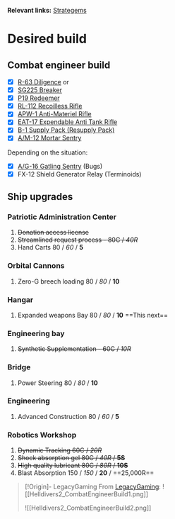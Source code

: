 **Relevant links:** [Strategems]

# Desired build

## Combat engineer build

- [x] [R-63 Diligence] or
- [x] [SG225 Breaker]
- [x] [P19 Redeemer]
- [x] [RL-112 Recoilless Rifle]
- [x] [APW-1 Anti-Materiel Rifle]
- [x] [EAT-17 Expendable Anti Tank Rifle]
- [x] [B-1 Supply Pack (Resupply Pack)]
- [x] [A/M-12 Mortar Sentry]

Depending on the situation:

- [x] [A/G-16 Gatling Sentry] (Bugs)
- [x] FX-12 Shield Generator Relay (Terminoids)

## Ship upgrades

### Patriotic Administration Center

1. ~~Donation access license~~
2. ~~Streamlined request process - 80C / *40R*~~
3. Hand Carts 80 / *60* / **5**

### Orbital Cannons

1. Zero-G breech loading 80 / *80* / **10**

### Hangar 

1. Expanded weapons Bay 80 / *80* / **10** ==This next==

### Engineering bay

1. ~~Synthetic Supplementation - 60C / *10R*~~

### Bridge

1. Power Steering 80 / *80* / **10**

### Engineering

1. Advanced Construction 80 / *60* / **5**

### Robotics Workshop

1. ~~Dynamic Tracking 60C / *20R*~~
2. ~~Shock absorption gel 80C / *40R* / **5S**~~
3. ~~High quality lubricant 80C / *80R* / **10S**~~
4. Blast Absorption 150 / *150* / **20** / ==25,000R==

> [!Origin]- LegacyGaming
> From [LegacyGaming]:
> ![[Helldivers2_CombatEngineerBuild1.png]]
>
> ![[Helldivers2_CombatEngineerBuild2.png]]

[A/G-16 Gatling Sentry]: https://helldivers.fandom.com/wiki/A/G-16_Gatling_Sentry
[A/M-12 Mortar Sentry]: https://helldivers.fandom.com/wiki/A/M-12_Mortar_Sentry
[APW-1 Anti-Materiel Rifle]: https://helldivers.fandom.com/wiki/APW-1_Anti-Materiel_Rifle
[B-1 Supply Pack (Resupply Pack)]: https://helldivers.fandom.com/wiki/Resupply_Pack
[LegacyGaming]: https://www.youtube.com/watch?v=m6j8s-6Cymw&ab_channel=LegacyGaming
[P19 Redeemer]: https://helldivers-ii.fandom.com/wiki/P-19_Redeemer
[R-63 Diligence]: https://helldivers-ii.fandom.com/wiki/R-63_Diligence
[RL-112 Recoilless Rifle]: https://helldivers.fandom.com/wiki/RL-112_Recoilless_Rifle
[SG225 Breaker]: https://helldivers.fandom.com/wiki/SG-225_Breaker
[Strategems]: https://helldivers.fandom.com/wiki/Stratagems_(Helldivers_2)
[EAT-17 Expendable Anti Tank Rifle]: https://helldivers.fandom.com/wiki/EAT-17
